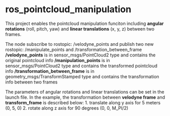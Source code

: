 # ros_pointcloud_manipulation

This project enables the pointcloud manipulation funciton including **angular rotations** (roll, pitch, yaw) and **linear translations** (x, y, z) between two frames.

The node subscribe to rostopic: /velodyne_points and publish two new rostopic: /manipulate_points and /transformation_between_frame
	**/velodyne_points** is in sensor_msgs/PointCloud2 type and contains the original pointcloud info
	**/manipulation_points** is in sensor_msgs/PointCloud2 type and contains the transformed pointcloud info
	**/transformation_between_frame** is in geometry_msgs/TransformStamped type and contains the transformation info between two frames

The parameters of angular rotations and linear translations can be set in the launch file. In the example, the transformation between **velodyne frame** and **transform_frame** is described below:
	1. translate along y axis for 5 meters (0, 5, 0)
	2. rotate along z axis for 90 degrees (0, 0, M_PI/2)
